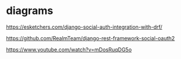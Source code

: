 # diagrams

https://esketchers.com/django-social-auth-integration-with-drf/

https://github.com/RealmTeam/django-rest-framework-social-oauth2

https://www.youtube.com/watch?v=mDosRuqDG5o
